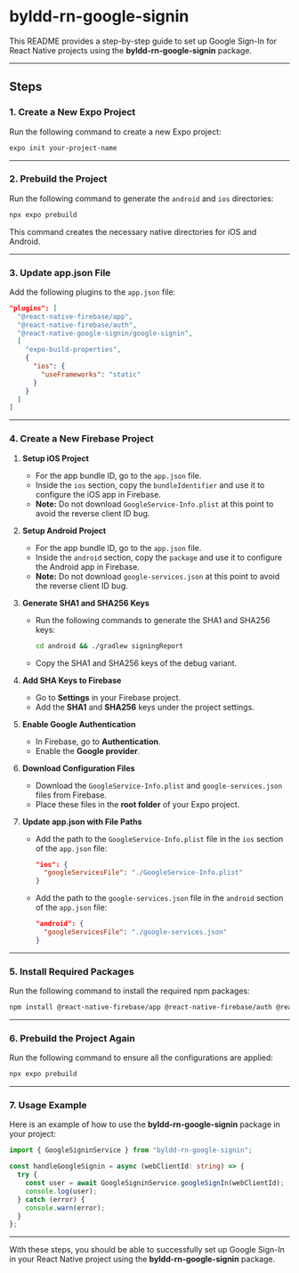# byldd-rn-google-signin

This README provides a step-by-step guide to set up Google Sign-In for React Native projects using the **byldd-rn-google-signin** package.

---

## **Steps**

### **1. Create a New Expo Project**
Run the following command to create a new Expo project:
```bash
expo init your-project-name
```

---

### **2. Prebuild the Project**
Run the following command to generate the `android` and `ios` directories:
```bash
npx expo prebuild
```

This command creates the necessary native directories for iOS and Android.

---

### **3. Update app.json File**
Add the following plugins to the `app.json` file:
```json
"plugins": [
  "@react-native-firebase/app",
  "@react-native-firebase/auth",
  "@react-native-google-signin/google-signin",
  [
    "expo-build-properties",
    {
      "ios": {
        "useFrameworks": "static"
      }
    }
  ]
]
```

---

### **4. Create a New Firebase Project**

1. **Setup iOS Project**
   - For the app bundle ID, go to the `app.json` file.
   - Inside the `ios` section, copy the `bundleIdentifier` and use it to configure the iOS app in Firebase.
   - **Note:** Do not download `GoogleService-Info.plist` at this point to avoid the reverse client ID bug.

2. **Setup Android Project**
   - For the app bundle ID, go to the `app.json` file.
   - Inside the `android` section, copy the `package` and use it to configure the Android app in Firebase.
   - **Note:** Do not download `google-services.json` at this point to avoid the reverse client ID bug.

3. **Generate SHA1 and SHA256 Keys**
   - Run the following commands to generate the SHA1 and SHA256 keys:
     ```bash
     cd android && ./gradlew signingReport
     ```
   - Copy the SHA1 and SHA256 keys of the debug variant.

4. **Add SHA Keys to Firebase**
   - Go to **Settings** in your Firebase project.
   - Add the **SHA1** and **SHA256** keys under the project settings.

5. **Enable Google Authentication**
   - In Firebase, go to **Authentication**.
   - Enable the **Google provider**.

6. **Download Configuration Files**
   - Download the `GoogleService-Info.plist` and `google-services.json` files from Firebase.
   - Place these files in the **root folder** of your Expo project.

7. **Update app.json with File Paths**
   - Add the path to the `GoogleService-Info.plist` file in the `ios` section of the `app.json` file:
     ```json
     "ios": {
       "googleServicesFile": "./GoogleService-Info.plist"
     }
     ```
   - Add the path to the `google-services.json` file in the `android` section of the `app.json` file:
     ```json
     "android": {
       "googleServicesFile": "./google-services.json"
     }
     ```

---

### **5. Install Required Packages**
Run the following command to install the required npm packages:
```bash
npm install @react-native-firebase/app @react-native-firebase/auth @react-native-google-signin/google-signin expo-build-properties byldd-rn-google-signin
```

---

### **6. Prebuild the Project Again**
Run the following command to ensure all the configurations are applied:
```bash
npx expo prebuild
```

---

### **7. Usage Example**
Here is an example of how to use the **byldd-rn-google-signin** package in your project:

```typescript
import { GoogleSigninService } from "byldd-rn-google-signin";

const handleGoogleSignin = async (webClientId: string) => {
  try {
    const user = await GoogleSigninService.googleSignIn(webClientId);
    console.log(user);
  } catch (error) {
    console.warn(error);
  }
};
```

---

With these steps, you should be able to successfully set up Google Sign-In in your React Native project using the **byldd-rn-google-signin** package.

